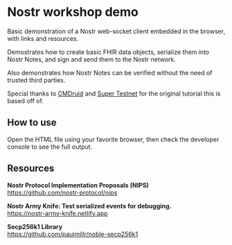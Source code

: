 # Nostr workshop demo
Basic demonstration of a Nostr web-socket client embedded in the browser, with links and resources.

Demostrates how to create basic FHIR data objects, serialize them into Nostr Notes, and sign and send them to the Nostr network.

Also demonstrates how Nostr Notes can be verified without the need of trusted third parties.

Special thanks to [CMDruid](https://github.com/cmdruid) and [Super Testnet](https://github.com/illuminodes/nostr-workshop-demo) for the 
original tutorial this is based off of.


## How to use
Open the HTML file using your favorite browser, then check the developer console to see the full output.

## Resources
**Nostr Protocol Implementation Proposals (NIPS)**  
https://github.com/nostr-protocol/nips  

**Nostr Army Knife: Test serialized events for debugging.**  
https://nostr-army-knife.netlify.app  

**Secp256k1 Library**  
https://github.com/paulmillr/noble-secp256k1  
